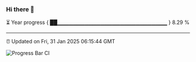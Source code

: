 ### Hi there 👋

⏳ Year progress { ██▁▁▁▁▁▁▁▁▁▁▁▁▁▁▁▁▁▁▁▁▁▁▁▁▁▁▁▁ } 8.29 %

---

⏰ Updated on Fri, 31 Jan 2025 06:15:44 GMT

![Progress Bar CI](https://github.com/code-lakshay/GitHub-Actions-Demo/workflows/Progress%20Bar%20CI/badge.svg)
